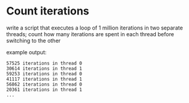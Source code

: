 # Count iterations

write a script that executes a loop of 1 million iterations in two separate threads; count how many iterations are spent in each thread before switching to the other

example output:

```
57525 iterations in thread 0
30614 iterations in thread 1
59253 iterations in thread 0
41117 iterations in thread 1
56862 iterations in thread 0
20361 iterations in thread 1
...
```